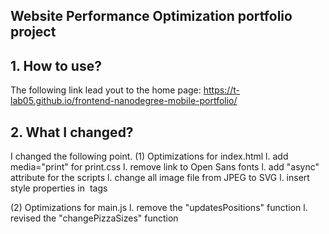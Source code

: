 ## Website Performance Optimization portfolio project

## 1. How to use?
The following link lead yout to the home page:
  https://t-lab05.github.io/frontend-nanodegree-mobile-portfolio/
  
## 2. What I changed?
  I changed the following point.
  (1) Optimizations for index.html
    l. add media="print" for print.css
    l. remove link to Open Sans fonts
    l. add "async" attribute for the scripts 
    l. change all image file from JPEG to SVG
    l. insert style properties in <img> tags
    
   (2) Optimizations for main.js
    l. remove the "updatesPositions" function
    l. revised the "changePizzaSizes" function
      
    
